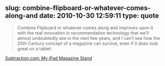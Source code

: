 slug: combine-flipboard-or-whatever-comes-along-and
date: 2010-10-30 12:59:11
type: quote
---

> Combine Flipboard or whatever comes along and improves upon it with the real innovation in recommendation technology that we’ll almost undoubtedly see in the next few years, and I can’t see how the 20th Century concept of a magazine can survive, even if it does look great on a tablet.

[Subtraction.com: My iPad Magazine Stand](http://www.subtraction.com/2010/10/27/my-ipad-magazine-stand)
